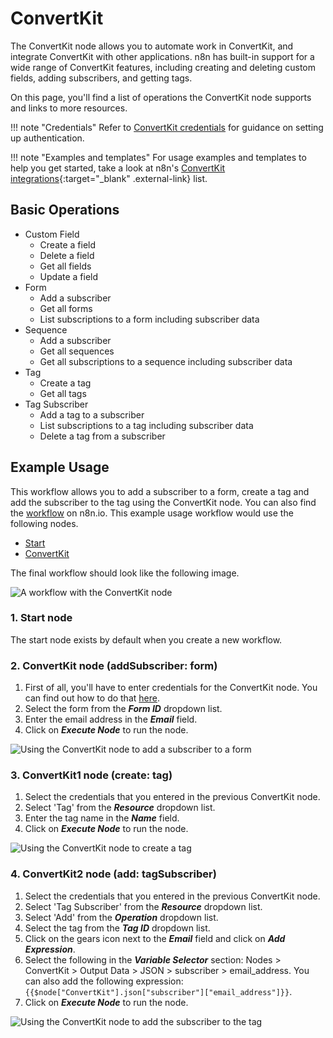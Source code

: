 # ConvertKit

The ConvertKit node allows you to automate work in ConvertKit, and integrate ConvertKit with other applications. n8n has built-in support for a wide range of ConvertKit features, including creating and deleting custom fields, adding subscribers, and getting tags.

On this page, you'll find a list of operations the ConvertKit node supports and links to more resources.

!!! note "Credentials"
    Refer to [ConvertKit credentials](/integrations/builtin/credentials/convertkit/) for guidance on setting up authentication. 

!!! note "Examples and templates"
    For usage examples and templates to help you get started, take a look at n8n's [ConvertKit integrations](https://n8n.io/integrations/convertkit/){:target="_blank" .external-link} list.


## Basic Operations

* Custom Field
    * Create a field
    * Delete a field
    * Get all fields
    * Update a field
* Form
    * Add a subscriber
    * Get all forms
    * List subscriptions to a form including subscriber data
* Sequence
    * Add a subscriber
    * Get all sequences
    * Get all subscriptions to a sequence including subscriber data
* Tag
    * Create a tag
    * Get all tags
* Tag Subscriber
    * Add a tag to a subscriber
    * List subscriptions to a tag including subscriber data
    * Delete a tag from a subscriber

## Example Usage

This workflow allows you to add a subscriber to a form, create a tag and add the subscriber to the tag using the ConvertKit node. You can also find the [workflow](https://n8n.io/workflows/642) on n8n.io. This example usage workflow would use the following nodes.
- [Start](/integrations/builtin/core-nodes/n8n-nodes-base.start/)
- [ConvertKit]()

The final workflow should look like the following image.

![A workflow with the ConvertKit node](/_images/integrations/builtin/app-nodes/convertkit/workflow.png)

### 1. Start node

The start node exists by default when you create a new workflow.

### 2. ConvertKit node (addSubscriber: form)

1. First of all, you'll have to enter credentials for the ConvertKit node. You can find out how to do that [here](/integrations/builtin/credentials/convertkit/).
2. Select the form from the ***Form ID*** dropdown list.
3. Enter the email address in the ***Email*** field.
4. Click on ***Execute Node*** to run the node.

![Using the ConvertKit node to add a subscriber to a form](/_images/integrations/builtin/app-nodes/convertkit/convertkit_node.png)



### 3. ConvertKit1 node (create: tag)

1. Select the credentials that you entered in the previous ConvertKit node.
2. Select 'Tag' from the ***Resource*** dropdown list.
3. Enter the tag name in the ***Name*** field.
4. Click on ***Execute Node*** to run the node.


![Using the ConvertKit node to create a tag](/_images/integrations/builtin/app-nodes/convertkit/convertkit1_node.png)



### 4. ConvertKit2 node (add: tagSubscriber)

1. Select the credentials that you entered in the previous ConvertKit node.
2. Select 'Tag Subscriber' from the ***Resource*** dropdown list.
3. Select 'Add' from the ***Operation*** dropdown list.
4. Select the tag from the ***Tag ID*** dropdown list.
5. Click on the gears icon next to the ***Email*** field and click on ***Add Expression***.
6. Select the following in the ***Variable Selector*** section: Nodes > ConvertKit > Output Data > JSON > subscriber > email_address. You can also add the following expression: `{{$node["ConvertKit"].json["subscriber"]["email_address"]}}`.
7. Click on ***Execute Node*** to run the node.


![Using the ConvertKit node to add the subscriber to the tag](/_images/integrations/builtin/app-nodes/convertkit/convertkit2_node.png)
